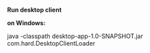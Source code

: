 **Run desktop client**

**on Windows:**

java -classpath desktop-app-1.0-SNAPSHOT.jar com.hard.DesktopClientLoader